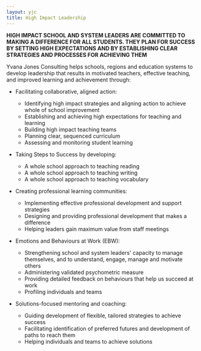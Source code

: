 ```yaml
---
layout: yjc
title: High Impact Leadership
---
```

**HIGH IMPACT SCHOOL AND SYSTEM LEADERS ARE COMMITTED TO MAKING A DIFFERENCE FOR ALL STUDENTS. THEY PLAN FOR SUCCESS BY SETTING HIGH EXPECTATIONS AND BY ESTABLISHING CLEAR STRATEGIES AND PROCESSES FOR ACHIEVING THEM**
 
Yvana Jones Consulting helps schools, regions and education systems to develop leadership that results in motivated teachers, effective teaching, and improved learning and achievement through:

*	Facilitating collaborative, aligned action:
	*	Identifying high impact strategies and aligning action to achieve whole of school improvement
	*	Establishing and achieving high expectations for teaching and learning
	*	Building high impact teaching teams
	*	Planning clear, sequenced curriculum
	*	Assessing and monitoring student learning
 
*	Taking Steps to Success by developing:
	*	A whole school approach to teaching reading
	*	A whole school approach to teaching writing
	*	A whole school approach to teaching vocabulary
 
*	Creating professional learning communities:
	*	Implementing effective professional development and support strategies
	*	Designing and providing professional development that makes a difference
	*	Helping leaders gain maximum value from staff meetings
 
*	Emotions and Behaviours at Work (EBW):
	*	Strengthening school and system leaders' capacity to manage themselves, and to understand, engage, manage and motivate others
	*	Administering validated psychometric measure
	*	Providing detailed feedback on behaviours that help us succeed at work
	*	Profiling individuals and teams

*	Solutions-focused mentoring and coaching:
	*	Guiding development of flexible, tailored strategies to achieve success
	*	Facilitating identification of preferred futures and development of paths to reach them
	*	Helping individuals and teams to achieve solutions

